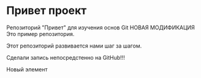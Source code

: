 # Привет проект
Репозиторий "Привет" для изучения основ Git
НОВАЯ МОДИФИКАЦИЯ
Это пример репозитория.

Этот репозиторий развивается нами шаг за шагом.

Сделали запись непосредстенно на GitHub!!!

Новый элемент
